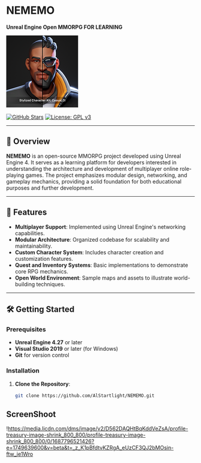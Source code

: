 # NEMEMO

**Unreal Engine Open MMORPG FOR LEARNING**

![NEMEMO Screenshot](./SCK_Casual01.png)

[![GitHub Stars](https://img.shields.io/github/stars/AlStartlight/NEMEMO?style=social)](https://github.com/AlStartlight/NEMEMO/stargazers)
[![License: GPL v3](https://img.shields.io/badge/License-GPLv3-blue.svg)](LICENSE)

---

## 📖 Overview

**NEMEMO** is an open-source MMORPG project developed using Unreal Engine 4. It serves as a learning platform for developers interested in understanding the architecture and development of multiplayer online role-playing games. The project emphasizes modular design, networking, and gameplay mechanics, providing a solid foundation for both educational purposes and further development.

---

## 🚀 Features

- **Multiplayer Support**: Implemented using Unreal Engine's networking capabilities.
- **Modular Architecture**: Organized codebase for scalability and maintainability.
- **Custom Character System**: Includes character creation and customization features.
- **Quest and Inventory Systems**: Basic implementations to demonstrate core RPG mechanics.
- **Open World Environment**: Sample maps and assets to illustrate world-building techniques.

---

## 🛠️ Getting Started

### Prerequisites

- **Unreal Engine 4.27** or later
- **Visual Studio 2019** or later (for Windows)
- **Git** for version control

### Installation

1. **Clone the Repository**:
   ```bash
   git clone https://github.com/AlStartlight/NEMEMO.git

## ScreenShoot
!https://media.licdn.com/dms/image/v2/D562DAQHtBqKddVeZsA/profile-treasury-image-shrink_800_800/profile-treasury-image-shrink_800_800/0/1687796521426?e=1749639600&v=beta&t=_z_K1pBfdtvKZRgA_eUzCF3QJ2bMOsin-ftw_ie1Wro

